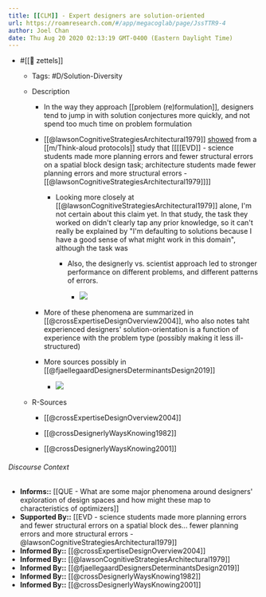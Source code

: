 ```yaml
---
title: [[CLM]] - Expert designers are solution-oriented
url: https://roamresearch.com/#/app/megacoglab/page/JssTTR9-4
author: Joel Chan
date: Thu Aug 20 2020 02:13:19 GMT-0400 (Eastern Daylight Time)
---
```


- #[[🌲 zettels]]

    - Tags: #D/Solution-Diversity

    - Description

        - In the way they approach [[problem (re)formulation]], designers tend to jump in with solution conjectures more quickly, and not spend too much time on problem formulation

        - [[@lawsonCognitiveStrategiesArchitectural1979]] [showed]([[SupportedBy]]) from a [[m/Think-aloud protocols]] study that [[[[EVD]] - science students made more planning errors and fewer structural errors on a spatial block design task; architecture students made fewer planning errors and more structural errors - [[@lawsonCognitiveStrategiesArchitectural1979]]]]

            - Looking more closely at [[@lawsonCognitiveStrategiesArchitectural1979]] alone, I'm not certain about this claim yet. In that study, the task they worked on didn't clearly tap any prior knowledge, so it can't really be explained by "I'm defaulting to solutions because I have a good sense of what might work in this domain", although the task was

                - Also, the designerly vs. scientist approach led to stronger performance on different problems, and different patterns of errors.

                    - ![](https://firebasestorage.googleapis.com/v0/b/firescript-577a2.appspot.com/o/imgs%2Fapp%2Fmegacoglab%2FUh7ZGJ7IUu.png?alt=media&token=e1c56b4a-b760-4186-8b11-707480eefb75)

        - More of these phenomena are summarized in [[@crossExpertiseDesignOverview2004]], who also notes taht experienced designers' solution-orientation is a function of experience with the problem type (possibly making it less ill-structured)

        - More sources possibly in [[@fjaellegaardDesignersDeterminantsDesign2019]]

            - ![](https://firebasestorage.googleapis.com/v0/b/firescript-577a2.appspot.com/o/imgs%2Fapp%2Fmegacoglab%2FYm3hUCjR6M.png?alt=media&token=66049e26-8a8b-4945-881d-9b086f013b0b)

    - R-Sources

        - [[@crossExpertiseDesignOverview2004]]

        - [[@crossDesignerlyWaysKnowing1982]]

        - [[@crossDesignerlyWaysKnowing2001]]

###### Discourse Context

- **Informs::** [[QUE - What are some major phenomena around designers' exploration of design spaces and how might these map to characteristics of optimizers]]
- **Supported By::** [[EVD - science students made more planning errors and fewer structural errors on a spatial block des... fewer planning errors and more structural errors - @lawsonCognitiveStrategiesArchitectural1979]]
- **Informed By::** [[@crossExpertiseDesignOverview2004]]
- **Informed By::** [[@lawsonCognitiveStrategiesArchitectural1979]]
- **Informed By::** [[@fjaellegaardDesignersDeterminantsDesign2019]]
- **Informed By::** [[@crossDesignerlyWaysKnowing1982]]
- **Informed By::** [[@crossDesignerlyWaysKnowing2001]]
